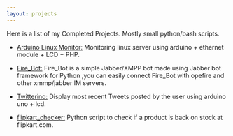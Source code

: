 ```yaml
---
layout: projects
---
```



Here is a list of my Completed Projects. Mostly small python/bash scripts.


* [Arduino Linux Monitor:](https://github.com/shyamjos/Arduino_ServerMon) Monitoring linux server using arduino + ethernet module + LCD + PHP. 

* [Fire_Bot:](https://github.com/shyamjos/Fire_Bot) Fire_Bot is a simple Jabber/XMPP bot made using Jabber bot framework for Python ,you can easily connect Fire_Bot with opefire and other xmmp/jabber IM servers. 

* [Twitterino:](https://github.com/shyamjos/Twitterino) Display most recent Tweets posted by the user using arduino uno + lcd. 

* [flipkart_checker:](https://github.com/shyamjos/flipkart_checker) Python script to check if a product is back on stock at flipkart.com. 

